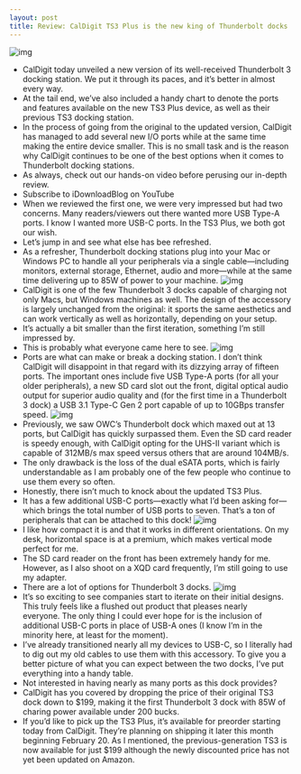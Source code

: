 ```yaml
---
layout: post
title: Review: CalDigit TS3 Plus is the new king of Thunderbolt docks
---
```

![img](http://media.idownloadblog.com/wp-content/uploads/2018/01/CalDigit-TS3-Plus-with-MacBook-Pro.jpg)
* CalDigit today unveiled a new version of its well-received Thunderbolt 3 docking station. We put it through its paces, and it’s better in almost every way.
* At the tail end, we’ve also included a handy chart to denote the ports and features available on the new TS3 Plus device, as well as their previous TS3 docking station.
* In the process of going from the original to the updated version, CalDigit has managed to add several new I/O ports while at the same time making the entire device smaller. This is no small task and is the reason why CalDigit continues to be one of the best options when it comes to Thunderbolt docking stations.
* As always, check out our hands-on video before perusing our in-depth review.
* Subscribe to iDownloadBlog on YouTube
* When we reviewed the first one, we were very impressed but had two concerns. Many readers/viewers out there wanted more USB Type-A ports. I know I wanted more USB-C ports. In the TS3 Plus, we both got our wish.
* Let’s jump in and see what else has bee refreshed.
* As a refresher, Thunderbolt docking stations plug into your Mac or Windows PC to handle all your peripherals via a single cable—including monitors, external storage, Ethernet, audio and more—while at the same time delivering up to 85W of power to your machine.
![img](http://media.idownloadblog.com/wp-content/uploads/2018/01/CalDigit-TS3-Plus-Logo.jpg)
* CalDigit is one of the few Thunderbolt 3 docks capable of charging not only Macs, but Windows machines as well. The design of the accessory is largely unchanged from the original: it sports the same aesthetics and can work vertically as well as horizontally, depending on your setup.
* It’s actually a bit smaller than the first iteration, something I’m still impressed by.
* This is probably what everyone came here to see.
![img](http://media.idownloadblog.com/wp-content/uploads/2018/01/CalDigit-TS3-Plus-Comparison.jpg)
* Ports are what can make or break a docking station. I don’t think CalDigit will disappoint in that regard with its dizzying array of fifteen ports. The important ones include five USB Type-A ports (for all your older peripherals), a new SD card slot out the front, digital optical audio output for superior audio quality and (for the first time in a Thunderbolt 3 dock) a USB 3.1 Type-C Gen 2 port capable of up to 10GBps transfer speed.
![img](http://media.idownloadblog.com/wp-content/uploads/2018/01/CalDigit-TS3-Plus-Front-Pors.jpg)
* Previously, we saw OWC’s Thunderbolt dock which maxed out at 13 ports, but CalDigit has quickly surpassed them. Even the SD card reader is speedy enough, with CalDigit opting for the UHS-II variant which is capable of 312MB/s max speed versus others that are around 104MB/s.
* The only drawback is the loss of the dual eSATA ports, which is fairly understandable as I am probably one of the few people who continue to use them every so often.
* Honestly, there isn’t much to knock about the updated TS3 Plus.
* It has a few additional USB-C ports—exactly what I’d been asking for—which brings the total number of USB ports to seven. That’s a ton of peripherals that can be attached to this dock!
![img](http://media.idownloadblog.com/wp-content/uploads/2018/01/CalDigit-TS3-Plus-Cable.jpg)
* I like how compact it is and that it works in different orientations. On my desk, horizontal space is at a premium, which makes vertical mode perfect for me.
* The SD card reader on the front has been extremely handy for me. However, as I also shoot on a XQD card frequently, I’m still going to use my adapter.
* There are a lot of options for Thunderbolt 3 docks.
![img](http://media.idownloadblog.com/wp-content/uploads/2018/01/CalDigit-TS3-Plus-with-Drives.jpg)
* It’s so exciting to see companies start to iterate on their initial designs. This truly feels like a flushed out product that pleases nearly everyone. The only thing I could ever hope for is the inclusion of additional USB-C ports in place of USB-A ones (I know I’m in the minority here, at least for the moment).
* I’ve already transitioned nearly all my devices to USB-C, so I literally had to dig out my old cables to use them with this accessory. To give you a better picture of what you can expect between the two docks, I’ve put everything into a handy table.
* Not interested in having nearly as many ports as this dock provides?
* CalDigit has you covered by dropping the price of their original TS3 dock down to $199, making it the first Thunderbolt 3 dock with 85W of charing power available under 200 bucks.
* If you’d like to pick up the TS3 Plus, it’s available for preorder starting today from CalDigit. They’re planning on shipping it later this month beginning February 20. As I mentioned, the previous-generation TS3 is now available for just $199 although the newly discounted price has not yet been updated on Amazon.

